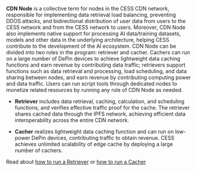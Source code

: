 **CDN Node** is a collective term for nodes in the CESS CDN network, responsible for implementing data retrieval load balancing, preventing DDOS attacks, and bidirectional distribution of user data from users to the CESS network and from the CESS network to users. Moreover, CDN Node also implements native support for processing AI data/training datasets, models and other data in the underlying architecture, helping CESS contribute to the development of the AI ecosystem. CDN Node can be divided into two roles in the program: retriever and cacher. Cachers can run on a large number of DePin devices to achieve lightweight data caching functions and earn revenue by contributing data traffic; retrievers support functions such as data retrieval and processing, load scheduling, and data sharing between nodes, and earn revenue by contributing computing power and data traffic. Users can run script tools through dedicated nodes to monetize related resources by running any role of CDN Node as needed.

- **Retriever** includes data retrieval, caching, calculation, and scheduling functions, and verifies effective traffic proof for the cache. The retriever shares cached data through the IPFS network, achieving efficient data interoperability across the entire CDN network.

- **Cacher** realizes lightweight data caching function and can run on low-power DePin devices, contributing traffic to obtain revenue. CESS achieves unlimited scalability of edge cache by deploying a large number of cachers.

Read about [how to run a Retriever](./running-retriever.md) or [how to run a Cacher](./running-cacher.md)
